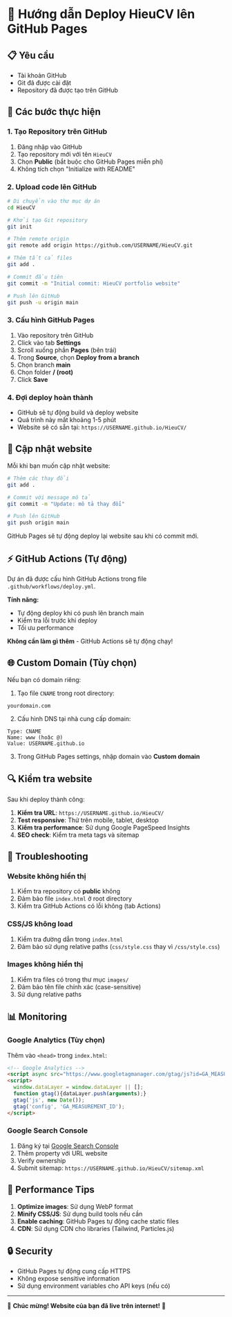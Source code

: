 # 🚀 Hướng dẫn Deploy HieuCV lên GitHub Pages

## 📋 Yêu cầu

- Tài khoản GitHub
- Git đã được cài đặt
- Repository đã được tạo trên GitHub

## 🔧 Các bước thực hiện

### 1. Tạo Repository trên GitHub

1. Đăng nhập vào GitHub
2. Tạo repository mới với tên `HieuCV`
3. Chọn **Public** (bắt buộc cho GitHub Pages miễn phí)
4. Không tích chọn "Initialize with README"

### 2. Upload code lên GitHub

```bash
# Di chuyển vào thư mục dự án
cd HieuCV

# Khởi tạo Git repository
git init

# Thêm remote origin
git remote add origin https://github.com/USERNAME/HieuCV.git

# Thêm tất cả files
git add .

# Commit đầu tiên
git commit -m "Initial commit: HieuCV portfolio website"

# Push lên GitHub
git push -u origin main
```

### 3. Cấu hình GitHub Pages

1. Vào repository trên GitHub
2. Click vào tab **Settings**
3. Scroll xuống phần **Pages** (bên trái)
4. Trong **Source**, chọn **Deploy from a branch**
5. Chọn branch **main**
6. Chọn folder **/ (root)**
7. Click **Save**

### 4. Đợi deploy hoàn thành

- GitHub sẽ tự động build và deploy website
- Quá trình này mất khoảng 1-5 phút
- Website sẽ có sẵn tại: `https://USERNAME.github.io/HieuCV/`

## 🔄 Cập nhật website

Mỗi khi bạn muốn cập nhật website:

```bash
# Thêm các thay đổi
git add .

# Commit với message mô tả
git commit -m "Update: mô tả thay đổi"

# Push lên GitHub
git push origin main
```

GitHub Pages sẽ tự động deploy lại website sau khi có commit mới.

## ⚡ GitHub Actions (Tự động)

Dự án đã được cấu hình GitHub Actions trong file `.github/workflows/deploy.yml`. 

**Tính năng:**
- Tự động deploy khi có push lên branch main
- Kiểm tra lỗi trước khi deploy
- Tối ưu performance

**Không cần làm gì thêm** - GitHub Actions sẽ tự động chạy!

## 🌐 Custom Domain (Tùy chọn)

Nếu bạn có domain riêng:

1. Tạo file `CNAME` trong root directory:
```
yourdomain.com
```

2. Cấu hình DNS tại nhà cung cấp domain:
```
Type: CNAME
Name: www (hoặc @)
Value: USERNAME.github.io
```

3. Trong GitHub Pages settings, nhập domain vào **Custom domain**

## 🔍 Kiểm tra website

Sau khi deploy thành công:

1. **Kiểm tra URL**: `https://USERNAME.github.io/HieuCV/`
2. **Test responsive**: Thử trên mobile, tablet, desktop
3. **Kiểm tra performance**: Sử dụng Google PageSpeed Insights
4. **SEO check**: Kiểm tra meta tags và sitemap

## 🐛 Troubleshooting

### Website không hiển thị

1. Kiểm tra repository có **public** không
2. Đảm bảo file `index.html` ở root directory
3. Kiểm tra GitHub Actions có lỗi không (tab Actions)

### CSS/JS không load

1. Kiểm tra đường dẫn trong `index.html`
2. Đảm bảo sử dụng relative paths (`css/style.css` thay vì `/css/style.css`)

### Images không hiển thị

1. Kiểm tra files có trong thư mục `images/`
2. Đảm bảo tên file chính xác (case-sensitive)
3. Sử dụng relative paths

## 📊 Monitoring

### Google Analytics (Tùy chọn)

Thêm vào `<head>` trong `index.html`:

```html
<!-- Google Analytics -->
<script async src="https://www.googletagmanager.com/gtag/js?id=GA_MEASUREMENT_ID"></script>
<script>
  window.dataLayer = window.dataLayer || [];
  function gtag(){dataLayer.push(arguments);}
  gtag('js', new Date());
  gtag('config', 'GA_MEASUREMENT_ID');
</script>
```

### Google Search Console

1. Đăng ký tại [Google Search Console](https://search.google.com/search-console/)
2. Thêm property với URL website
3. Verify ownership
4. Submit sitemap: `https://USERNAME.github.io/HieuCV/sitemap.xml`

## 🎯 Performance Tips

1. **Optimize images**: Sử dụng WebP format
2. **Minify CSS/JS**: Sử dụng build tools nếu cần
3. **Enable caching**: GitHub Pages tự động cache static files
4. **CDN**: Sử dụng CDN cho libraries (Tailwind, Particles.js)

## 🔒 Security

- GitHub Pages tự động cung cấp HTTPS
- Không expose sensitive information
- Sử dụng environment variables cho API keys (nếu có)

---

🎉 **Chúc mừng! Website của bạn đã live trên internet!** 🎉
